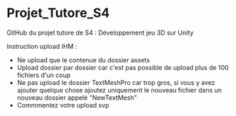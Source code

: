 # Projet_Tutore_S4
GitHub du projet tutore de S4 : Développement jeu 3D sur Unity

Instruction upload IHM :

- Ne upload que le contenue du dossier assets
- Upload dossier par dossier car c'est pas possible de upload plus de 100 fichiers d'un coup
- Ne pas upload le dossier TextMeshPro car trop gros, si vous y avez ajouter quelque chose ajoutez uniquement le nouveau fichier dans un nouveau dossier appelé "NewTextMesh"
- Commmentez votre upload svp
